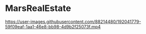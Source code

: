 # MarsRealEstate
https://user-images.githubusercontent.com/88214480/192041779-59f09eaf-1aa1-46e8-bb98-4d9b2f25073f.mp4